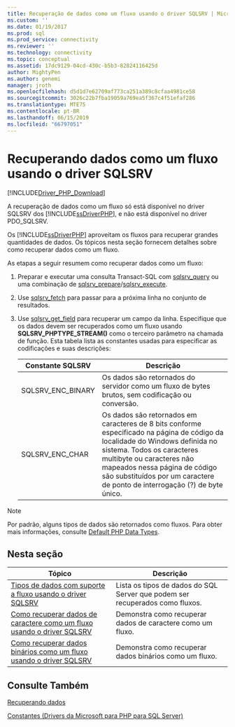 ```yaml
---
title: Recuperação de dados como um fluxo usando o driver SQLSRV | Microsoft Docs
ms.custom: ''
ms.date: 01/19/2017
ms.prod: sql
ms.prod_service: connectivity
ms.reviewer: ''
ms.technology: connectivity
ms.topic: conceptual
ms.assetid: 17dc9129-04cd-430c-b5b3-82824116425d
author: MightyPen
ms.author: genemi
manager: jroth
ms.openlocfilehash: d5d1d7e62709af773ca251a389c8cfaa4981ce58
ms.sourcegitcommit: 3026c22b7fba19059a769ea5f367c4f51efaf286
ms.translationtype: MTE75
ms.contentlocale: pt-BR
ms.lasthandoff: 06/15/2019
ms.locfileid: "66797051"
---
```

# <a name="retrieving-data-as-a-stream-using-the-sqlsrv-driver"></a>Recuperando dados como um fluxo usando o driver SQLSRV
[!INCLUDE[Driver_PHP_Download](../../includes/driver_php_download.md)]

A recuperação de dados como um fluxo só está disponível no driver SQLSRV dos [!INCLUDE[ssDriverPHP](../../includes/ssdriverphp_md.md)], e não está disponível no driver PDO_SQLSRV.  
  
Os [!INCLUDE[ssDriverPHP](../../includes/ssdriverphp_md.md)] aproveitam os fluxos para recuperar grandes quantidades de dados. Os tópicos nesta seção fornecem detalhes sobre como recuperar dados como um fluxo.  
  
As etapas a seguir resumem como recuperar dados como um fluxo:  
  
1.  Preparar e executar uma consulta Transact-SQL com [sqlsrv_query](../../connect/php/sqlsrv-query.md) ou uma combinação de [sqlsrv_prepare](../../connect/php/sqlsrv-prepare.md)/[sqlsrv_execute](../../connect/php/sqlsrv-execute.md).  
  
2.  Use [sqlsrv_fetch](../../connect/php/sqlsrv-fetch.md) para passar para a próxima linha no conjunto de resultados.  
  
3.  Use [sqlsrv_get_field](../../connect/php/sqlsrv-get-field.md) para recuperar um campo da linha. Especifique que os dados devem ser recuperados como um fluxo usando **SQLSRV_PHPTYPE_STREAM(<encoding>)** como o terceiro parâmetro na chamada de função. Esta tabela lista as constantes usadas para especificar as codificações e suas descrições:  
  
    |Constante SQLSRV|Descrição|  
    |-------------------|---------------|  
    |SQLSRV_ENC_BINARY|Os dados são retornados do servidor como um fluxo de bytes brutos, sem codificação ou conversão.|  
    |SQLSRV_ENC_CHAR|Os dados são retornados em caracteres de 8 bits conforme especificado na página de código da localidade do Windows definida no sistema. Todos os caracteres multibyte ou caracteres não mapeados nessa página de código são substituídos por um caractere de ponto de interrogação (?) de byte único.|  
  
> [!NOTE]  
> Por padrão, alguns tipos de dados são retornados como fluxos. Para obter mais informações, consulte [Default PHP Data Types](../../connect/php/default-php-data-types.md).  
  
## <a name="in-this-section"></a>Nesta seção  
  
|Tópico|Descrição|  
|---------|---------------|  
|[Tipos de dados com suporte a fluxo usando o driver SQLSRV](../../connect/php/data-types-with-stream-support-using-the-sqlsrv-driver.md)|Lista os tipos de dados do SQL Server que podem ser recuperados como fluxos.|  
|[Como recuperar dados de caractere como um fluxo usando o driver SQLSRV](../../connect/php/how-to-retrieve-character-data-as-a-stream-using-the-sqlsrv-driver.md)|Demonstra como recuperar dados de caractere como um fluxo.|  
|[Como recuperar dados binários como um fluxo usando o driver SQLSRV](../../connect/php/how-to-retrieve-binary-data-as-a-stream-using-the-sqlsrv-driver.md)|Demonstra como recuperar dados binários como um fluxo.|  
  
## <a name="see-also"></a>Consulte Também  
[Recuperando dados](../../connect/php/retrieving-data.md)

[Constantes &#40;Drivers da Microsoft para PHP para SQL Server&#41;](../../connect/php/constants-microsoft-drivers-for-php-for-sql-server.md)  
  
